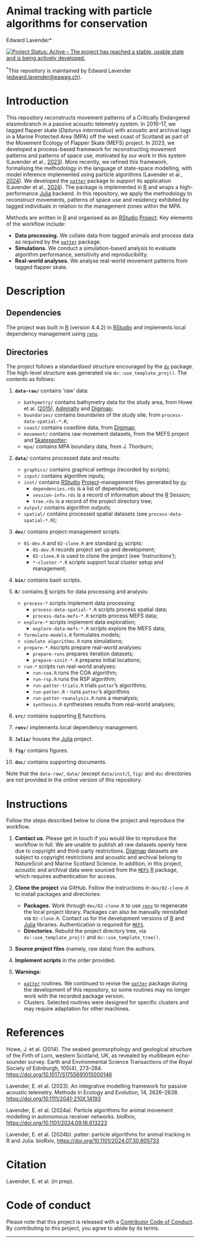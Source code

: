 Animal tracking with particle algorithms for conservation
================
Edward Lavender\*

[![Project Status: Active – The project has reached a stable, usable
state and is being actively
developed.](https://www.repostatus.org/badges/latest/active.svg)](https://www.repostatus.org/#active)

<sup>\*</sup>This repository is maintained by Edward Lavender
(<edward.lavender@eawag.ch>).

# Introduction

This repository reconstructs movement patterns of a Critically
Endangered elasmobranch in a passive acoustic telemetry system. In
2016–17, we tagged flapper skate (*Dipturus intermedius*) with acoustic
and archival tags in a Marine Protected Area (MPA) off the west coast of
Scotland as part of the Movement Ecology of Flapper Skate (MEFS)
project. In 2023, we developed a process-based framework for
reconstructing movement patterns and patterns of space use, motivated by
our work in this system (Lavender et al.,
[2023](https://doi.org/10.1111/2041-210X.14193)). More recently, we
refined this framework, formalising the methodology in the language of
state-space modelling, with model inference implemented using particle
algorithms (Lavender et al.,
[2024](https://doi.org/10.1101/2024.09.16.613223)). We developed the
[`patter`](https://github.com/edwardlavender/patter) package to support
its application (Lavender et al.,
[2024](https://doi.org/10.1101/2024.07.30.605733)). The package is
implemented in [R](https://www.r-project.org/) and wraps a
high-performance [Julia](http://julialang.org) backend. In this
repository, we apply the methodology to reconstruct movements, patterns
of space use and residency exhibited by tagged individuals in relation
to the management zones within the MPA.

Methods are written in [R](https://www.r-project.org/) and organised as
an [RStudio](https://www.rstudio.com/)
[Project](https://r4ds.had.co.nz/workflow-projects.html). Key elements
of the workflow include:

- **Data processing.** We collate data from tagged animals and process
  data as required by the
  [`patter`](https://github.com/edwardlavender/patter) package.
- **Simulations.** We conduct a simulation-based analysis to evaluate
  algorithm performance, sensitivity and reproducibility.
- **Real-world analyses.** We analyse real-world movement patterns from
  tagged flapper skate.

# Description

## Dependencies

The project was built in [R](https://www.r-project.org/) (version 4.4.2)
in [RStudio](https://www.rstudio.com/) and implements local dependency
management using
[`renv`](https://rstudio.github.io/renv/articles/renv.html).

## Directories

The project follows a standardised structure encouraged by the
[`dv`](https://github.com/edwardlavender/dv) package. The high-level
structure was generated via `dv::use_template_proj()`. The contents as
follows:

1.  **`data-raw/`** contains ‘raw’ data:

    - `bathymetry/` contains bathymetry data for the study area, from
      Howe et al. ([2015](https://doi.org/10.1017/S1755691015000146)),
      [Admiralty](https://www.admiralty.co.uk/access-data/seabed-mapping)
      and [Digimap](https://digimap.edina.ac.uk);
    - `boundaries/` contains boundaries of the study site, from
      `process-data-spatial-*.R`;
    - `coast/` contains coastline data, from
      [Digimap](https://digimap.edina.ac.uk);
    - `movement/` contains raw movement datasets, from the MEFS project
      and [Skatespotter](https://skatespotter.sams.ac.uk);
    - `mpa/` contains MPA boundary data, from J. Thorburn; <br/>

2.  **`data/`** contains processed data and results:

    - `graphics/` contains graphical settings (recorded by scripts);
    - `input/` contains algorithm inputs;
    - `inst/` contains [RStudio](https://www.rstudio.com/)
      [Project](https://r4ds.had.co.nz/workflow-projects.html)-management
      files generated by [`dv`](https://github.com/edwardlavender/dv):
      - `dependencies.rds` is a list of dependencies;
      - `session-info.rds` is a record of information about the
        [R](https://www.r-project.org/) Session;
      - `tree.rds` is a record of the project directory tree;
    - `output/` contains algorithm outputs;
    - `spatial/` contains processed spatial datasets (see
      `process-data-spatial-*.R`); <br/>

3.  **`dev/`** contains project-management scripts.

    - `01-dev.R` and `02-clone.R` are standard
      [`dv`](https://github.com/edwardlavender/dv) scripts:
      - `01-dev.R` records project set up and development;
      - `02-clone.R` is used to clone the project (see ‘Instructions’);
      - `*-cluster-*.R` scripts support local cluster setup and
        management;

4.  **`bin/`** contains bash scripts.

5.  **`R/`** contains [R](https://www.r-project.org/) scripts for data
    processing and analysis:

    - `process-*` scripts implement data processing:
      - `process-data-spatial-*.R` scripts process spatial data;
      - `process-data-mefs-*.R` scripts process MEFS data;
    - `explore-*` scripts implement data exploration;
      - `explore-data-mefs-*.R` scripts explore the MEFS data;
    - `formulate-models.R` formulates models;
    - `simulate algorithms.R` runs simulations;
    - `prepare-*.R`scripts prepare real-world analyses:
      - `prepare-runs` prepares iteration datasets;
      - `prepare-xinit-*.R` prepares initial locations;
    - `run-*` scripts run real-world analyses:
      - `run-coa.R` runs the COA algorithm;
      - `run-rsp.R` runs the RSP algorithm;
      - `run-patter-trials.R` trials `patter`’s algorithms;
      - `run-patter.R` - runs `patter`’s algorithms
      - `run-patter-reanalysis.R` runs a reanalysis;
      - `synthesis.R` synthesises results from real-world analyses;

6.  **`src/`** contains supporting [R](https://www.r-project.org/)
    functions.

7.  **`renv/`** implements local dependency management.

8.  **`Julia/`** houses the [Julia](http://julialang.org) project.

9.  **`fig/`** contains figures.

10. **`doc/`** contains supporting documents.

Note that the `data-raw/`, `data/` (except `data/inst/`), `fig/` and
`doc` directories are not provided in the online version of this
repository.

# Instructions

Follow the steps described below to clone the project and reproduce the
workflow.

1.  **Contact us.** Please get in touch if you would like to reproduce
    the workflow in full. We are unable to publish all raw datasets
    openly here due to copyright and third-party restrictions.
    [Digimap](https://digimap.edina.ac.uk) datasets are subject to
    copyright restrictions and acoustic and archival belong to
    NatureScot and Marine Scotland Science. In addition, in this
    project, acoustic and archival data were sourced from the
    [`MEFS`](https://github.com/edwardlavender/MEFS)
    [R](https://www.r-project.org/) package, which requires
    authentication for access.

2.  **Clone the project** via GitHub. Follow the instructions in
    `dev/02-clone.R` to install packages and directories:

    - **Packages.** Work through `dev/02-clone.R` to use
      [`renv`](https://rstudio.github.io/renv/articles/renv.html) to
      regenerate the local project library. Packages can also be
      manually reinstalled via `02-clone.R`. Contact us for the
      development versions of [R](https://www.r-project.org/) and
      [Julia](http://julialang.org) libraries. Authentication is
      required for [`MEFS`](https://github.com/edwardlavender/MEFS).
    - **Directories.** Rebuild the project directory tree, via
      `dv::use_template_proj()` and `dv::use_template_tree()`.

3.  **Source project files** (namely, raw data) from the authors.

4.  **Implement scripts** in the order provided.

5.  **Warnings**:

    - [`patter`](https://github.com/edwardlavender/patter) routines. We
      continued to revise the
      [`patter`](https://github.com/edwardlavender/patter) package
      during the development of this repository, so some routines may no
      longer work with the recorded package version.
    - Clusters. Selected routines were designed for specific clusters
      and may require adaptation for other machines.

# References

Howe, J. et al. (2014). The seabed geomorphology and geological
structure of the Firth of Lorn, western Scotland, UK, as revealed by
multibeam echo-sounder survey. Earth and Environmental Science
Transactions of the Royal Society of Edinburgh, 105(4), 273–284.
<https://doi.org/10.1017/S1755691015000146>

Lavender, E. et al. (2023). An integrative modelling framework for
passive acoustic telemetry. Methods in Ecology and Evolution, 14,
2626–2638. <https://doi.org/10.1111/2041-210X.14193>

Lavender, E. et al. (2024a). Particle algorithms for animal movement
modelling in autonomous receiver networks. bioRxiv,
<https://doi.org/10.1101/2024.09.16.613223>

Lavender, E. et al. (2024b). patter: particle algorithms for animal
tracking in R and Julia. bioRxiv,
<https://doi.org/10.1101/2024.07.30.605733>

# Citation

Lavender, E. et al. (in prep).

# Code of conduct

Please note that this project is released with a [Contributor Code of
Conduct](https://contributor-covenant.org/version/2/1/CODE_OF_CONDUCT.html).
By contributing to this project, you agree to abide by its terms.

------------------------------------------------------------------------
